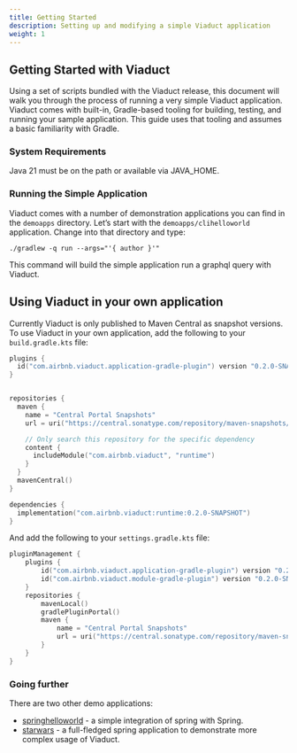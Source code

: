 ```yaml
---
title: Getting Started
description: Setting up and modifying a simple Viaduct application
weight: 1
---
```


## Getting Started with Viaduct

Using a set of scripts bundled with the Viaduct release, this document will walk you through the process of running a very simple Viaduct application.  Viaduct comes with built-in, Gradle-based tooling for building, testing, and running your sample application.  This guide uses that tooling and assumes a basic familiarity with Gradle.

### System Requirements

Java 21 must be on the path or available via JAVA_HOME.

### Running the Simple Application

Viaduct comes with a number of demonstration applications you can find in the `demoapps` directory.  Let’s start with the `demoapps/clihelloworld` application.  Change into that directory and type:

```shell
./gradlew -q run --args="'{ author }'"
```

This command will build the simple application run a graphql query with Viaduct.

## Using Viaduct in your own application

Currently Viaduct is only published to Maven Central as snapshot versions. To use Viaduct in your own application, add the following to your `build.gradle.kts` file:

```kotlin
plugins {
  id("com.airbnb.viaduct.application-gradle-plugin") version "0.2.0-SNAPSHOT"
}


repositories {
  maven {
    name = "Central Portal Snapshots"
    url = uri("https://central.sonatype.com/repository/maven-snapshots/")

    // Only search this repository for the specific dependency
    content {
      includeModule("com.airbnb.viaduct", "runtime")
    }
  }
  mavenCentral()
}

dependencies {
  implementation("com.airbnb.viaduct:runtime:0.2.0-SNAPSHOT")
}
```

And add the following to your `settings.gradle.kts` file:

```kotlin
pluginManagement {
    plugins {
        id("com.airbnb.viaduct.application-gradle-plugin") version "0.2.0-SNAPSHOT"
        id("com.airbnb.viaduct.module-gradle-plugin") version "0.2.0-SNAPSHOT"
    }
    repositories {
        mavenLocal()
        gradlePluginPortal()
        maven {
            name = "Central Portal Snapshots"
            url = uri("https://central.sonatype.com/repository/maven-snapshots/")
        }
    }
}
```

### Going further

There are two other demo applications:

- [springhelloworld](https://github.com/airbnb/viaduct/blob/main/demoapps/springhelloworld/README.md) - a simple integration of spring with Spring.
- [starwars](https://github.com/airbnb/viaduct/blob/main/demoapps/starwars/README.md) - a full-fledged spring application to demonstrate more complex usage of
  Viaduct.
